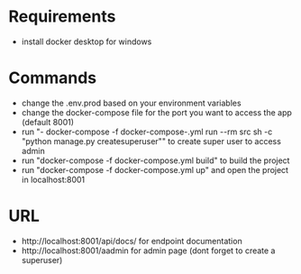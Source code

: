 # Requirements 

- install docker desktop for windows

# Commands

- change the .env.prod based on your environment variables
- change the docker-compose file for the port you want to access the app (default 8001)
- run "- docker-compose -f docker-compose-.yml run --rm src sh -c "python manage.py createsuperuser"" to create super user to access admin
- run "docker-compose -f docker-compose.yml build" to build the project
- run "docker-compose -f docker-compose.yml up" and  open the project in localhost:8001

# URL
- http://localhost:8001/api/docs/ for endpoint documentation
- http://localhost:8001/aadmin for admin page (dont forget to create a superuser)